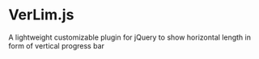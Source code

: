 # VerLim.js
A lightweight customizable plugin for jQuery to show horizontal length in form of vertical progress bar
